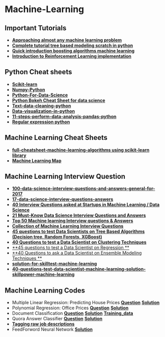 # Machine-Learning

## Important Tutorials

* [**Approaching almost any machine learning problem**](http://blog.kaggle.com/2016/07/21/approaching-almost-any-machine-learning-problem-abhishek-thakur/)
* [**Complete tutorial tree based modeling scratch in python**](https://www.analyticsvidhya.com/blog/2016/04/complete-tutorial-tree-based-modeling-scratch-in-python/)
* [**Quick introduction boosting algorithms machine learning**](https://www.analyticsvidhya.com/blog/2015/11/quick-introduction-boosting-algorithms-machine-learning/)
* [**Introduction to Reinforcement Learning implementation**](https://www.analyticsvidhya.com/blog/2017/01/introduction-to-reinforcement-learning-implementation/)


## Python Cheat sheets

* [**Scikit-learn**](Scikit-Learn-cheat_sheets.pdf)
* [**Numpy-Python**](Numpy_Python_Cheat_Sheet.pdf)
* [**Python-For-Data-Science**](PythonForDataScience.pdf)
* [**Python Bokeh Cheat Sheet for data science**](Python_Bokeh_Cheat_Sheet-for-data-science.pdf)
* [**Text-data-cleaning-python**](https://www.analyticsvidhya.com/blog/2015/06/quick-guide-text-data-cleaning-python/)
* [**Data-visualization-in-python**](https://www.analyticsvidhya.com/blog/2015/06/data-visualization-in-python-cheat-sheet/)
* [**11-steps-perform-data-analysis-pandas-python**](https://www.analyticsvidhya.com/blog/2015/07/11-steps-perform-data-analysis-pandas-python/)
* [**Regular expression python**](https://www.analyticsvidhya.com/blog/2015/06/regular-expression-python/)

## Machine Learning Cheat Sheets

* [**full-cheatsheet-machine-learning-algorithms using scikit-learn library**](MLalgorithmsUsingScikitLearnAlgorithm.pdf)
* [**Machine Learning Map**](ml_map.png)
## Machine Learning Interview Question
* [**100-data-science-interview-questions-and-answers-general-for-2017**](https://www.dezyre.com/article/100-data-science-interview-questions-and-answers-general-for-2017/184)
* [**17-data-science-interview-questions-answers**](http://www.kdnuggets.com/2017/02/17-data-science-interview-questions-answers.html)
 * [**40 Interview Questions asked at Startups in Machine Learning / Data Science**](https://www.analyticsvidhya.com/blog/2016/09/40-interview-questions-asked-at-startups-in-machine-learning-data-science/)
 * [**21 Must-Know Data Science Interview Questions and Answers**](http://www.kdnuggets.com/2016/02/21-data-science-interview-questions-answers.html/2)
 * [**Top 50 Machine learning Interview questions & Answers**](http://career.guru99.com/top-50-interview-questions-on-machine-learning/)
 * [**Collection of Machine Learning Interview Questions**](http://analyticscosm.com/machine-learning-interview-questions-for-data-scientist-interview/)
 * [**45 questions to test Data Scientists on Tree Based Algorithms (Decision tree, Random Forests, XGBoost)**](https://www.analyticsvidhya.com/blog/2016/12/detailed-solutions-for-skilltest-tree-based-algorithms/)
 * [**40 Questions to test a Data Scientist on Clustering Techniques**](https://www.analyticsvidhya.com/blog/2017/02/test-data-scientist-clustering/)
 * [**45 questions to test a Data Scientist on Regression **](https://www.analyticsvidhya.com/blog/2016/12/45-questions-to-test-a-data-scientist-on-regression-skill-test-regression-solution/)
 * [**40 Questions to ask a Data Scientist on Ensemble Modeling Techniques **](https://www.analyticsvidhya.com/blog/2017/02/40-questions-to-ask-a-data-scientist-on-ensemble-modeling-techniques-skilltest-solution/)
 * [**solution-for-skilltest-machine-learning**](https://www.analyticsvidhya.com/blog/2016/11/solution-for-skilltest-machine-learning-revealed/)
 * [**40-questions-test-data-scientist-machine-learning-solution-skillpower-machine-learning**](https://www.analyticsvidhya.com/blog/2017/04/40-questions-test-data-scientist-machine-learning-solution-skillpower-machine-learning-datafest-2017/)
 
## Machine Learning Codes



* Multiple Linear Regression: Predicting House Prices [**Question**](https://github.com/Ashoklathwal/Machine-Learning/blob/master/Machine%20Learning%20Codes/predicting-house-prices.pdf) [**Solution**](https://github.com/Ashoklathwal/Machine-Learning/blob/master/Machine%20Learning%20Codes/multipleLinearRegrassion.py)
* Polynomial Regression: Office Prices [**Question**](https://github.com/Ashoklathwal/Machine-Learning/blob/master/Machine%20Learning%20Codes/predicting-office-space-price.pdf) [**Solution**](https://github.com/Ashoklathwal/Machine-Learning/blob/master/Machine%20Learning%20Codes/polynomialRegression.py)
* Document Classification [**Question**](document-classification.pdf) [**Solution**](document_classification.py) [**Training_data**](train_data.txt)
* Quora Answer Classifier [**Question**](quora-answer-classifier.pdf) [**Solution**](quora_answer_classifier.py)
* [**Tagging raw job descriptions**](tagging-raw-job-descriptions)
* FeedForword Neural Network [**Solution**](feedForwordNN.ipynb)
